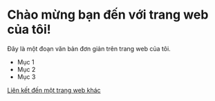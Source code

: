 <!DOCTYPE html>
<html>
<head>
<title>Trang web đơn giản</title>
</head>
<body>

<h1>Chào mừng bạn đến với trang web của tôi!</h1>

<p>Đây là một đoạn văn bản đơn giản trên trang web của tôi.</p>

<ul>
<li>Mục 1</li>
<li>Mục 2</li>
<li>Mục 3</li>
</ul>

<a href="a">Liên kết đến một trang web khác</a>

</body>
</html>
